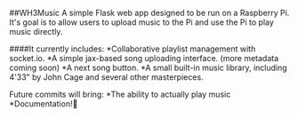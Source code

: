 ##WH3Music
A simple Flask web app designed to be run on a Raspberry Pi. It's goal is to allow users to upload music to the Pi and use the Pi to play music directly.

####It currently includes:
*Collaborative playlist management with socket.io.
*A simple jax-based song uploading interface. (more metadata coming soon)
*A next song button.
*A small built-in music library, including 4'33" by John Cage and several other masterpieces.

Future commits will bring:
*The ability to actually play music
*Documentation!
